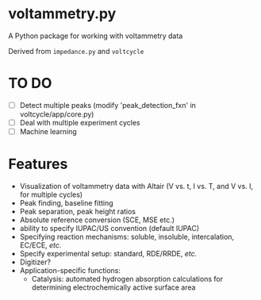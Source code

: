 # voltammetry.py
A Python package for working with voltammetry data

Derived from `impedance.py` and `voltcycle`

# TO DO
- [ ] Detect multiple peaks (modify 'peak_detection_fxn' in voltcycle/app/core.py)
- [ ] Deal with multiple experiment cycles
- [ ] Machine learning

# Features
- Visualization of voltammetry data with Altair (V vs. t, I vs. T, and V vs. I, for multiple cycles)
- Peak finding, baseline fitting
- Peak separation, peak height ratios
- Absolute reference conversion (SCE, MSE etc.)
- ability to specify IUPAC/US convention (default IUPAC)
- Specifying reaction mechanisms: soluble, insoluble, intercalation, EC/ECE, *etc.*
- Specify experimental setup: standard, RDE/RRDE, *etc.*   
- Digitizer?
- Application-specific functions:
  - Catalysis: automated hydrogen absorption calculations for determining electrochemically active surface area
